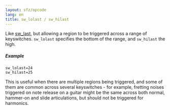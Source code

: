 ```yaml
---
layout: sfz/opcode
lang: en
title: sw_lolast / sw_hilast
---
```

Like [sw_last](sw_last), but allowing a region to be triggered across a range
of keyswitches. `sw_lolast` specifies the bottom of the range,
and `sw_hilast` the high.

##### Example

```
sw_lolast=24
sw_hilast=25
```

This is useful when there are multiple regions being triggered, and some of them
are common across several keyswitches - for example, fretting noises triggered
on note release on a guitar might be the same across both normal, hammer-on and
slide articulations, but should not be triggered for harmonics.

